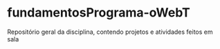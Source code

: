 # fundamentosPrograma-oWebT
Repositório geral da disciplina, contendo projetos e atividades feitos em sala
